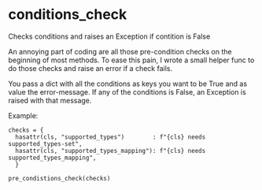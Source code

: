 # conditions_check
Checks conditions and raises an Exception if contition is False

An annoying part of coding are all those pre-condition checks on the beginning of most methods. 
To ease this pain, I wrote a small helper func to do those checks and raise an error if a check fails.

You pass a dict with all the conditions as keys you want to be True and as value the error-message. 
If any of the conditions is False, an Exception is raised with that message. 

Example:
```
checks = {
  hasattr(cls, "supported_types")        : f"{cls} needs supported_types-set",
  hasattr(cls, "supported_types_mapping"): f"{cls} needs supported_types_mapping",
  }

pre_condistions_check(checks)
```

